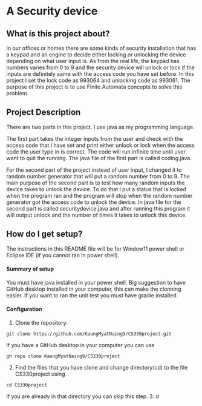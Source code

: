 # A Security device

## What is this project about?
In our offices or homes there are some kinds of security installation that has a keypad and an engine to decide either locking or unlocking the device depending on what user input is. As from the real life, the keypad has numbers varies from 0 to 9 and the security device will unlock or lock if the inputs are definitely same with the access code you have set before. In this project I set the lock code as 993064 and unlocking code as 993061. The purpose of this project is to use Finite Automata concepts to solve this problem. 
## Project Description
There are two parts in this project. I use java as my programming language. 

The first part takes the integer inputs from the user and check with the access code that I have set and print either unlock or lock when the access code the user type in is correct. The code will run infinite time until user want to quit the running. The java file of the first part is called coding.java.

For the second part of the project instead of user input, I changed it to random number generator that will put a random number from 0 to 9. The main purpose of the second part is to test how many random inputs the device takes to unlock the device. To do that I put a status that is locked when the program ran and the program will stop when the random number generator got the access code to unlock the device. In java file for the second part is called securitydevice.java and after running this program it will output unlock and the number of times it takes to unlock this device. 
 
## How do I get setup?
The instructions in this README file will be for Window11 power shell or Eclipse IDE (if you cannot ran in power shell).

#### Summary of setup
You must have java installed in your power shell. Big suggestion to have GitHub desktop installed in your computer, this can make the clonning easier. If you want to ran the unit test you must have gradle installed.

#### Configuration
1. Clone the repository:
```
git clone https://github.com/KaungMyatNaing9/CS330project.git
```
If you have a GitHub desktop in your computer you can use
```
gh repo clone KaungMyatNaing9/CS330project
```
2. Find the files that you have clone and change directory(cd) to the file CS330project using
```
cd CS330project
```
If you are already in that directory you can skip this step.
3. d
